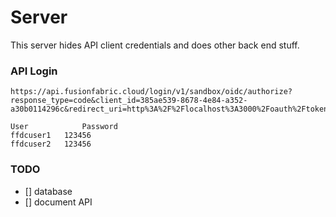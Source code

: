 # Server

This server hides API client credentials and does other back end stuff.

### API Login

```
https://api.fusionfabric.cloud/login/v1/sandbox/oidc/authorize?response_type=code&client_id=385ae539-8678-4e84-a352-a30b0114296c&redirect_uri=http%3A%2F%2Flocalhost%3A3000%2Foauth%2Ftoken
```

```
User	        Password
ffdcuser1	123456
ffdcuser2	123456
```

### TODO

-   [] database
-   [] document API
